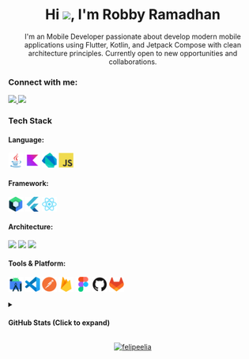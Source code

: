 <h1 align="center">Hi <img src="https://raw.githubusercontent.com/MartinHeinz/MartinHeinz/master/wave.gif" width="30px">, I'm Robby Ramadhan</h1>

<p align="center">I'm an Mobile Developer passionate about develop modern mobile applications using Flutter, Kotlin, and Jetpack Compose with clean architecture principles. Currently open to new opportunities and collaborations.
</p>

### Connect with me:
<a href="https://www.linkedin.com/in/robby-ramadhan/" target="_blank">
  <img src="https://img.icons8.com/fluent/48/000000/linkedin.png"/>
</a>
<a href="mailto:robbyramadhan.2nd@gmail.com">
  <img src="https://img.icons8.com/fluent/48/000000/gmail.png"/>
</a>

### Tech Stack

<h4>Language:</h4>
<p>
 <a href="https://www.java.com/" target="_blank"><img src="https://raw.githubusercontent.com/devicons/devicon/ca28c779441053191ff11710fe24a9e6c23690d6/icons/java/java-original.svg" height="30"></a>
 <a href="https://kotlinlang.org/" target="_blank"><img src="https://raw.githubusercontent.com/devicons/devicon/ca28c779441053191ff11710fe24a9e6c23690d6/icons/kotlin/kotlin-original.svg" height="30"></a>
 <a href="https://dart.dev/" target="_blank"><img src="https://raw.githubusercontent.com/devicons/devicon/ca28c779441053191ff11710fe24a9e6c23690d6/icons/dart/dart-original.svg" height="30"></a>
 <a href="https://developer.mozilla.org/en-US/docs/Web/JavaScript" target="_blank"><img src="https://raw.githubusercontent.com/devicons/devicon/ca28c779441053191ff11710fe24a9e6c23690d6/icons/javascript/javascript-original.svg" height="30"></a>
</p>

<h4>Framework:</h4>
<p>
 <a href="https://developer.android.com/jetpack/compose" target="_blank"><img src="https://raw.githubusercontent.com/devicons/devicon/ca28c779441053191ff11710fe24a9e6c23690d6/icons/jetpackcompose/jetpackcompose-original.svg" height="30"></a>
 <a href="https://flutter.dev/" target="_blank"><img src="https://raw.githubusercontent.com/devicons/devicon/ca28c779441053191ff11710fe24a9e6c23690d6/icons/flutter/flutter-original.svg" height="30"></a>
 <a href="https://reactnative.dev/" target="_blank"><img src="https://raw.githubusercontent.com/devicons/devicon/ca28c779441053191ff11710fe24a9e6c23690d6/icons/react/react-original.svg" height="30"></a>
</p>

<h4>Architecture:</h4>
<p>
 <img src="https://img.shields.io/badge/MVVM-%23007ACC?style=flat&logoColor=white" /> 
 <img src="https://img.shields.io/badge/MVI-%23FF6F00?style=flat&logoColor=white" />      
 <img src="https://img.shields.io/badge/MVP-%2332CD32?style=flat&logoColor=white" />
</p>

<h4>Tools & Platform:</h4>
<p>
 <a href="https://developer.android.com/studio" target="_blank"><img src="https://raw.githubusercontent.com/devicons/devicon/ca28c779441053191ff11710fe24a9e6c23690d6/icons/androidstudio/androidstudio-original.svg" height="30"></a>
 <a href="https://code.visualstudio.com/" target="_blank"><img src="https://raw.githubusercontent.com/devicons/devicon/ca28c779441053191ff11710fe24a9e6c23690d6/icons/vscode/vscode-original.svg" height="30"></a>
 <a href="https://www.postman.com/" target="_blank"><img src="https://raw.githubusercontent.com/devicons/devicon/ca28c779441053191ff11710fe24a9e6c23690d6/icons/postman/postman-original.svg" height="30"></a>
 <a href="https://firebase.google.com/" target="_blank"><img src="https://raw.githubusercontent.com/devicons/devicon/ca28c779441053191ff11710fe24a9e6c23690d6/icons/firebase/firebase-original.svg" height="30"></a>
 <a href="https://www.figma.com/" target="_blank"><img src="https://raw.githubusercontent.com/devicons/devicon/ca28c779441053191ff11710fe24a9e6c23690d6/icons/figma/figma-original.svg" height="30"></a>
 <a href="https://github.com/" target="_blank"><img src="https://raw.githubusercontent.com/devicons/devicon/ca28c779441053191ff11710fe24a9e6c23690d6/icons/github/github-original.svg" height="30"></a>
 <a href="https://about.gitlab.com/" target="_blank"><img src="https://raw.githubusercontent.com/devicons/devicon/ca28c779441053191ff11710fe24a9e6c23690d6/icons/gitlab/gitlab-original.svg" height="30"></a>
</p>

<details>
  <summary><h4>GitHub Stats (Click to expand)</h4></summary>
  <br/>
  <img src="https://github-readme-stats.vercel.app/api?username=RobbyRama1st&show_icons=true&theme=transparent" alt="Robby Ramadhan's GitHub Stats" />
</details>

<p align="center" dir="auto">
  <a href="https://ko-fi.com/robbyramadhan" rel="nofollow">
    <img src="https://camo.githubusercontent.com/421c7c603a86e1785a16cbefcb34d9d73ddfa2c821501729b09aafdf0024e1ed/68747470733a2f2f63646e2e6b6f2d66692e636f6d2f63646e2f6b6f6669332e706e673f763d33" height="50" width="210" alt="felipeelia" data-canonical-src="https://cdn.ko-fi.com/cdn/kofi3.png?v=3" style="max-width: 100%; height: auto; max-height: 50px;"
   </a>
</p>
